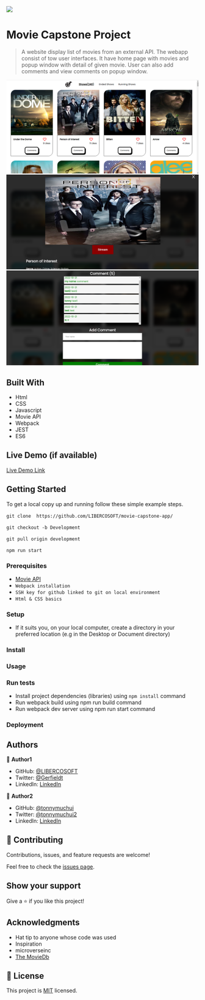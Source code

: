 ![](https://img.shields.io/badge/Microverse-blueviolet)

# Movie Capstone Project

> A website display list of movies from an external API. The webapp consist of tow user interfaces. It have home page with movies and popup window with detail of given movie. User can also add comments and view comments on popup window.

![](./src/assets/images/movie.png)
![](./src/assets/images/movie0.png)
![](./src/assets/images/movie1.png)

## Built With

- Html
- CSS
- Javascript
- Movie API
- Webpack
- JEST
- ES6

## Live Demo (if available)

[Live Demo Link](https://livedemo.com)

## Getting Started

To get a local copy up and running follow these simple example steps.
```
git clone  https://github.com/LIBERCOSOFT/movie-capstone-app/
```
```
git checkout -b Development
```
```
git pull origin development
```

```
npm run start
```

### Prerequisites
- [Movie API](https://api.tvmaze.com/shows)
- `Webpack installation`
- `SSH key for github linked to git on local environment`
- `Html & CSS basics`

### Setup
- If it suits you, on your local computer, create a directory in your preferred location (e.g in the Desktop or Document directory)
### Install

### Usage

### Run tests
- Install project dependencies (libraries) using `npm install` command
- Run webpack build using npm run build command
- Run webpack dev server using npm run start command
### Deployment

## Authors

👤 **Author1**

- GitHub: [@LIBERCOSOFT](https://github.com/LIBERCOSOFT)
- Twitter: [@Gerfieldt](https://twitter.com/Gerfieldt)
- LinkedIn: [LinkedIn](https://linkedin.com/in/linkedinhandle)

👤 **Author2**

- GitHub: [@tonnymuchui](https://github.com/tonnymuchui)
- Twitter: [@tonnymuchui2](https://twitter.com/tonnymuchui2)
- LinkedIn: [LinkedIn](https://www.linkedin.com/in/tonny-muchui-murungi-9b549a174/)

## 🤝 Contributing

Contributions, issues, and feature requests are welcome!

Feel free to check the [issues page](../../issues/).

## Show your support

Give a ⭐️ if you like this project!

## Acknowledgments

- Hat tip to anyone whose code was used
- Inspiration
- microverseinc
- [The MovieDb](https://api.tvmaze.com/shows/)

## 📝 License

This project is [MIT](./MIT.md) licensed.
